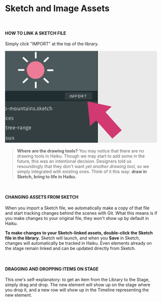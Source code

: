 # Sketch and Image Assets

<br>

#### HOW TO LINK A SKETCH FILE

Simply click "IMPORT" at the top of the library.

![](/assets/library-import.png)


> **Where are the drawing tools?**
> You may notice that there are no drawing tools in Haiku.  Though we may start to add some in the future, this was an intentional decision.  Designers told us resoundingly that they don't want _yet another drawing tool_, so we simply integrated with existing ones.  Think of it this way:  **draw in Sketch, bring to life in Haiku.**

<br>

#### CHANGING ASSETS FROM SKETCH

When you import a Sketch file, we automatically make a copy of that file and start tracking changes behind the scenes with Git.  What this means is if you make changes to your original file, they won't show up by default in Haiku.

**To make changes to your Sketch-linked assets, double-click the Sketch file in the library.**  Sketch will launch, and when you **Save** in Sketch, changes will automatically be tracked in Haiku.  Even elements already on the stage remain linked and can be updated directly from Sketch.

<br>

#### DRAGGING AND DROPPING ITEMS ON STAGE

This one's self-explanatory:  to get an item from the Library to the Stage, simply drag and drop.  The new element will show up on the stage where you drop it, and a new row will show up in the Timeline representing the new element.

